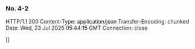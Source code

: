### No. 4-2

HTTP/1.1 200 
Content-Type: application/json
Transfer-Encoding: chunked
Date: Wed, 23 Jul 2025 05:44:15 GMT
Connection: close

[]